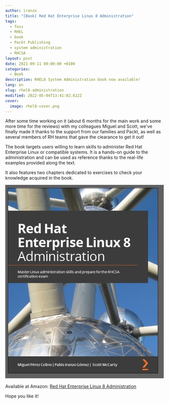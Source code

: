 ```yaml
---
author: iranzo
title: "[Book] Red Hat Enterprise Linux 8 Administration"
tags:
  - foss
  - RHEL
  - book
  - Packt Publishing
  - system administration
  - RHCSA
layout: post
date: 2021-09-11 00:00:00 +0100
categories:
  - Book
description: RHEL8 System Administration book now available!
lang: en
slug: rhel8-administration
modified: 2022-05-04T13:41:02.622Z
cover:
  image: rhel8-cover.png
---
```


After some time working on it (about 6 months for the main work and some more time for the reviews) with my colleagues Miguel and Scott, we've finally made it thanks to the support from our families and Packt, as well as several members of RH teams that gave the clearance to get it out!

The book targets users willing to learn skills to administer Red Hat Enterprise Linux or compatible systems. It is a hands-on guide to the administration and can be used as reference thanks to the real-life examples provided along the text.

It also features two chapters dedicated to exercises to check your knowledge acquired in the book.

[![Red Hat Enterprise Linux 8 Administration cover](rhel8-cover.png)](https://s.iranzo.io/rhel8)

Available at Amazon: [Red Hat Enterprise Linux 8 Administration](https://s.iranzo.io/rhel8)

Hope you like it!
